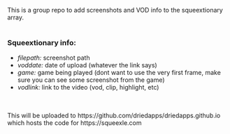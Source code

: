 This is a group repo to add screenshots and VOD info to the squeextionary array.<br><br>


<h3>Squeextionary info:</h3>
<ul>
    <li><i>filepath:</i> screenshot path</li> 
    <li><i>voddate:</i> date of upload (whatever the link says)</li>
    <li><i>game:</i> game being played (dont want to use the very first frame, make sure you can see some screenshot from the game)</li>
    <li><i>vodlink:</i> link to the video (vod, clip, highlight, etc)</li>
</ul>
<br><br>
This will be uploaded to https://github.com/driedapps/driedapps.github.io which hosts the code for https://squeexle.com
